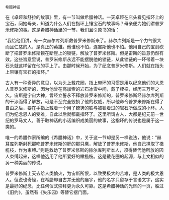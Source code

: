     希腊神话 

   在《卓娅和舒拉的故事》里，有一节叫做希腊神话。一天卓娅在店头看见指环上的宝石，问她母亲，知道为什么人们在指环上镶宝石的故事吗？母亲便为她们讲普罗米修斯的事。这是希腊神话里的一节，我们且引原书的话：

   “我给他们讲，有一次赫尔库列斯救普罗米修斯来了。赫尔库列斯是一个力气很大而且仁慈的人，是真正的英雄。他谁也不怕，连宙斯他也不怕。他用自己的宝剑砍断了把普罗米修斯锁在断崖上的锁链，解放了普罗米修斯。但是宙斯的旨意仍然有效。这些旨意里说，普罗米修斯永远不能摆脱他的锁链，从此锁链的一环带着一块石头就这样留在他的手上了。由那时候开始，为了纪念普罗米修斯。人们就在指头上带镶有宝石的指环。”

   古人有一种奇异的意见，以为头上戴花圈，指上带环的习惯是用以纪念他们的大恩人普罗米修斯的，因为他曾在高加索的岩石冰雪中间，戴了桎梏，经历三万年之久。宙斯是宇宙大神，曾经立誓永不释放普罗米修斯的，普罗米修斯经赫尔库列斯的干涉而得了解放，可是不至完全毁损了他的权威，所以他命令普罗米修斯在得了自由之后，要在手指上戴着一个用了镣铐的铁与被锁着过的岩石所做成的小环。人们为纪念恩人的受难，自此以后就都戴指环了。这里所谓古人，大都是纪元前一世纪的罗马文人，善于取神话的小话编织成美丽的故事，这指环的传说也是属于这一类的。

   唯一的希腊作家所编的《希腊神话》中，关于这一节却是另一样说法，他说：“赫耳库列斯射死那吃普罗米修斯的肝的那只鹰，解放了普罗米修斯，他自己择取了橄榄枝，作为束缚。”则是救助了普罗米修斯的赫尔库列斯本人，须得替代他所放的囚人束缚起来，这样他选用了他所爱好的橄榄枝。这是戴花圈的起源，与上文相似的另一种美丽的传说。

   普罗米修斯上天去给人类偷火，为宙斯所恨，以致受极大的苦难，是人类的极大恩人。但说也奇怪，在希腊却自古并无他的庙宇，他的名字只留存于言语文字，这实是最好的纪念，比任何仪式崇拜更为永久可靠。这是希腊神话的光辉的一页，胜过《旧约》，虽然有《失乐园》等替它摆门面。

